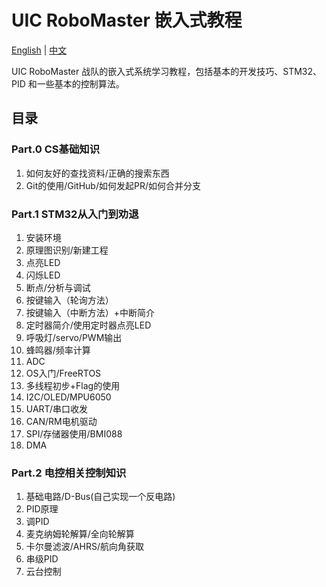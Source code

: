 # UIC RoboMaster 嵌入式教程

[English](README.md) | [中文](README_zh.md)

UIC RoboMaster 战队的嵌入式系统学习教程，包括基本的开发技巧、STM32、PID 和一些基本的控制算法。

## 目录

### Part.0 CS基础知识

1. 如何友好的查找资料/正确的搜索东西
2. Git的使用/GitHub/如何发起PR/如何合并分支

### Part.1 STM32从入门到劝退

1. 安装环境
2. 原理图识别/新建工程
3. 点亮LED
4. 闪烁LED
5. 断点/分析与调试
6. 按键输入（轮询方法）
7. 按键输入（中断方法）+中断简介
8. 定时器简介/使用定时器点亮LED
9. 呼吸灯/servo/PWM输出
10. 蜂鸣器/频率计算
11. ADC
12. OS入门/FreeRTOS
13. 多线程初步+Flag的使用
14. I2C/OLED/MPU6050
15. UART/串口收发
16. CAN/RM电机驱动
17. SPI/存储器使用/BMI088
18. DMA

### Part.2 电控相关控制知识

1. 基础电路/D-Bus(自己实现一个反电路)
2. PID原理
3. 调PID
4. 麦克纳姆轮解算/全向轮解算
5. 卡尔曼滤波/AHRS/航向角获取
6. 串级PID
7. 云台控制
